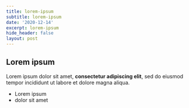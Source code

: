 ```yaml
---
title: lorem-ipsum
subtitle: lorem-ipsum
date: '2020-12-14'
excerpt: lorem-ipsum
hide_header: false
layout: post
---
```

## Lorem ipsum

Lorem ipsum dolor sit amet, **consectetur adipiscing elit**, sed do eiusmod tempor incididunt ut labore et dolore magna aliqua.

- Lorem ipsum
- dolor sit amet